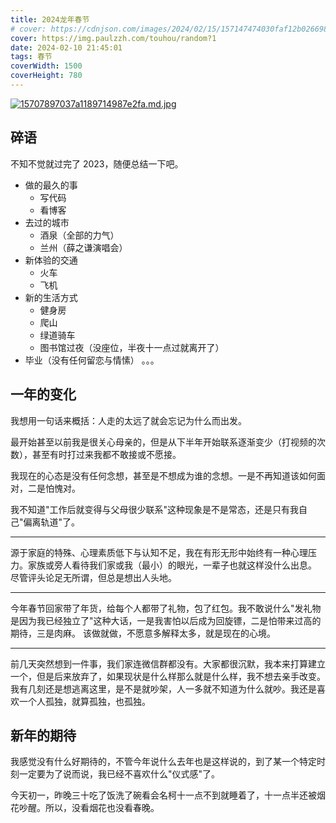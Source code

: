 ```yaml
---
title: 2024龙年春节
# cover: https://cdnjson.com/images/2024/02/15/157147474030faf12b0266987f.md.jpg
cover: https://img.paulzzh.com/touhou/random?1
date: 2024-02-10 21:45:01
tags: 春节
coverWidth: 1500
coverHeight: 780
---
```


[![15707897037a1189714987e2fa.md.jpg](https://cdnjson.com/images/2024/02/15/15707897037a1189714987e2fa.md.jpg)](https://cdnjson.com/image/2Bc2F)

## 碎语

不知不觉就过完了 2023，随便总结一下吧。
- 做的最久的事
  - 写代码
  - 看博客
- 去过的城市
  - 酒泉（全部的力气）
  - 兰州（薛之谦演唱会）
- 新体验的交通
  - 火车
  - 飞机
- 新的生活方式
  - 健身房
  - 爬山
  - 绿道骑车
  - 图书馆过夜（没座位，半夜十一点过就离开了）
- 毕业（没有任何留恋与情愫）
。。。

## 一年的变化

我想用一句话来概括：人走的太远了就会忘记为什么而出发。

最开始甚至以前我是很关心母亲的，但是从下半年开始联系逐渐变少（打视频的次数），甚至有时打过来我都不敢接或不愿接。

我现在的心态是没有任何念想，甚至是不想成为谁的念想。一是不再知道该如何面对，二是怕愧对。

我不知道"工作后就变得与父母很少联系"这种现象是不是常态，还是只有我自己"偏离轨道"了。

***

源于家庭的特殊、心理素质低下与认知不足，我在有形无形中始终有一种心理压力。家族或旁人看待我们家或我（最小）的眼光，一辈子也就这样没什么出息。
尽管评头论足无所谓，但总是想出人头地。

***

今年春节回家带了年货，给每个人都带了礼物，包了红包。我不敢说什么"发礼物是因为我已经独立了"这种大话，一是我害怕以后成为回旋镖，二是怕带来过高的期待，三是肉麻。
该做就做，不愿意多解释太多，就是现在的心境。

***

前几天突然想到一件事，我们家连微信群都没有。大家都很沉默，我本来打算建立一个，但是后来放弃了，如果现状是什么样那么就是什么样，我不想去亲手改变。
我有几刻还是想逃离这里，是不是就吵架，人一多就不知道为什么就吵。我还是喜欢一个人孤独，就算孤独，也孤独。

## 新年的期待

我感觉没有什么好期待的，不管今年说什么去年也是这样说的，到了某一个特定时刻一定要为了说而说，我已经不喜欢什么"仪式感"了。

今天初一，昨晚三十吃了饭洗了碗看会名柯十一点不到就睡着了，十一点半还被烟花吵醒。所以，没看烟花也没看春晚。
